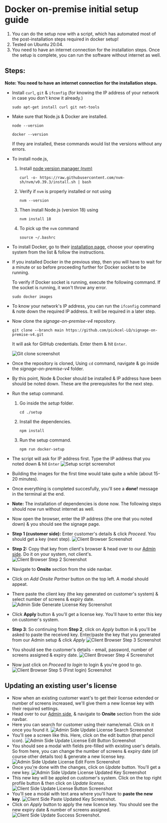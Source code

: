 # Docker on-premise initial setup guide

1. You can do the setup now with a script, which has automated most of the post-installation steps required in docker setup!
2. Tested on Ubuntu 20.04.
3. You need to have an internet connection for the installation steps. Once the setup is complete, you can run the software without internet as well.

## Steps:

**Note: You need to have an internet connection for the installation steps.**

- Install `curl`, `git` & `ifconfig` (for knowing the IP address of your network in case you don't know it already.)

  ```
  sudo apt-get install curl git net-tools
  ```

- Make sure that Node.js & Docker are installed.

  ```
  node --version
  ```

  ```
  docker --version
  ```

  If they are installed, these commands would list the versions without any errors.

- To install node.js,

  1. Install [node version manager (nvm)](https://github.com/nvm-sh/nvm#installing-and-updating)
     ```
     curl -o- https://raw.githubusercontent.com/nvm-sh/nvm/v0.39.3/install.sh | bash
     ```
  2. Verify if `nvm` is properly installed or not using
     ```
     nvm --version
     ```
  3. Then install Node.js (version 18) using
     ```
     nvm install 18
     ```
  4. To pick up the `nvm` command
     ```
     source ~/.bashrc
     ```

- To install Docker, go to their [installation page](https://docs.docker.com/engine/install/#server), choose your operating system from the list & follow the instructions.

- If you installed Docker in the previous step, then you will have to wait for a minute or so before proceeding further for Docker socket to be running.

  To verify if Docker socket is running, execute the following command. If the socket is running, it won't throw any error.

  ```
  sudo docker images
  ```

- To know your network's IP address, you can run the `ifconfig` command & note down the required IP address. It will be required in a later step.

- Now clone the _signage-on-premise-v4_ repository.

  ```
  git clone --branch main https://github.com/pickcel-LQ/signage-on-premise-v4.git
  ```

  It will ask for GitHub credentials. Enter them & hit `Enter`.

  ![Git clone screenshot](./images/git-clone.png)

- Once the repository is cloned, Using `cd` command, navigate & go inside the _signage-on-premise-v4_ folder.

- By this point, Node & Docker should be installed & IP address have been should be noted down. These are the prerequisites for the next step.

- Run the setup command.

  1. Go inside the _setup_ folder.

     ```
     cd ./setup
     ```

  2. Install the dependencies.

     ```
     npm install
     ```

  3. Run the setup command.
     ```
     npm run docker-setup
     ```

- The script will ask for IP address first. Type the IP address that you noted down & hit `Enter`
  ![Setup script screenshot](./images/setup-script.png)

- Building the images for the first time would take quite a while (about 15-20 minutes).

- Once everything is completed succesfully, you'll see a **done!** message in the terminal at the end.

- **Note:** The installation of dependencies is done now. The following steps should now run without internet as well.

- Now open the browser, enter the IP address (the one that you noted down) & you should see the signage page.

- **Step 1 (customer side):** Enter customer's details & click _Proceed_. You should get a key (next step).
  ![Client Browser Screenshot](./images/client-browser.png)

- **Step 2:** Copy that key from client's browser & head over to our [Admin side](http://console.pickcel.com/adminv5/). Do it on your system, not client's.
  ![Client Browser Step 2 Screenshot](./images/client-browser-step-2.png)

- Navigate to **Onsite** section from the side navbar.

- Click on _Add Onsite Partner_ button on the top left. A modal should appeat.

- There paste the client key (the key generated on customer's system) & select number of screens & expiry date.
  ![Admin Side Generate License Key Screenshot](./images/admin-add-partner.png)

- Click **Apply** button & you'll get a license key. You'll have to enter this key on customer's system.

- **Step 3**: So continuing from **Step 2**, click on _Apply_ button in & you'll be asked to paste the received key. Enter/paste the key that you generated from our Admin setup & click _Apply_
  ![Client Browser Step 3 Screenshot](./images/client-browser-step-3.png)

- You should see the customer's details - email, password, number of screens assigned & expiry date.
  ![Client Browser Step 4 Screenshot](./images/client-browser-step-4.png)
- Now just click on _Proceed to login_ to login & you're good to go.
  ![Client Browser Step 5 (First login) Screenshot](./images/client-browser-step-5.png)

## Updating an existing user's license

- Now when an existing customer want's to get their license extended or number of screens increased, we'll give them a new license key with their required settings.
- Head over to our [Admin side](http://console.pickcel.com/adminv5/), & navigate to **Onsite** section from the side navbar.
- Here you can search for customer using their name/email. Click on it once you found it.
  ![Admin Side Update License Search Screenshot](./images/admin-update-license-1.png)
- You'll see a screen like this. Here, click on the edit button (that pencil icon).
  ![Admin Side Update License Edit Button Screenshot](./images/admin-update-license-2.png)
- You should see a modal with fields pre-filled with existing user's details. So from here, you can change the number of screens & expiry date (of course other details too) & generate a new license key.
  ![Admin Side Update License Edit Form Screenshot](./images/admin-update-license-3.png)
- Once you're done with the changes, click on _Update_ button. You'll get a new key.
  ![Admin Side Update License Updated Key Screenshot](./images/admin-update-license-4.png)
- This new key will be appled on customer's system. Click on the top right profile button & then click on _Update license_.
  ![Client Side Update License Button Screenshot](./images/client-update-license-1.png)
- You'll see a modal with text area where you'll have to **paste the new key**.
  ![Client Side Paste Updated Key Screenshot](./images/client-update-license-2.png).
- Click on _Apply_ button to apply the new licence key. You should see the new expiry date & number of screens assigned.
  ![Client Side Update Success Screenshot](./images/client-update-license-3.png).

